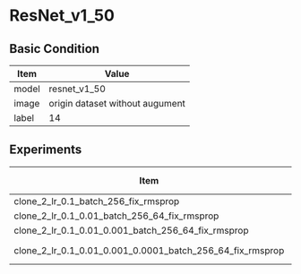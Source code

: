 # ResNet_v1_50
## Basic Condition
Item | Value
-----|------
model | resnet_v1_50
image | origin dataset without augument
label | 14
## Experiments
Item | Train loss |Eval loss |Train acc |Eval acc
-----|------------|----------|----------|--------
clone_2_lr_0.1_batch_256_fix_rmsprop|1.880|1.650|48.62|53.65
clone_2_lr_0.1_0.01_batch_256_64_fix_rmsprop| | | | |
clone_2_lr_0.1_0.01_0.001_batch_256_64_fix_rmsprop|0.08|1.261|95.35|69.94
clone_2_lr_0.1_0.01_0.001_0.0001_batch_256_64_fix_rmsprop|clone_2_lr_0.1_0.01_0.001_batch_256_64_fix_rmsprop/model.ckpt-2456|
